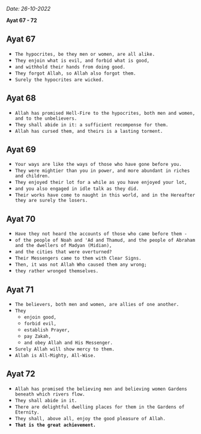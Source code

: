*Date: 26-10-2022*

**Ayat 67 - 72**

## Ayat 67

- `The hypocrites, be they men or women, are all alike.`
- `They enjoin what is evil, and forbid what is good,`
- `and withhold their hands from doing good.`
- `They forgot Allah, so Allah also forgot them.`
- `Surely the hypocrites are wicked.`

## Ayat 68

- `Allah has promised Hell-Fire to the hypocrites, both men and women, and to the unbelievers.`
- `They shall abide in it: a sufficient recompense for them.`
- `Allah has cursed them, and theirs is a lasting torment.`

## Ayat 69

- `Your ways are like the ways of those who have gone before you.`
- `They were mightier than you in power, and more abundant in riches and children.`
- `They enjoyed their lot for a while as you have enjoyed your lot,`
- `and you also engaged in idle talk as they did.`
- `Their works have come to naught in this world, and in the Hereafter they are surely the losers.`

## Ayat 70

- `Have they not heard the accounts of those who came before them -`
- `of the people of Noah and 'Ad and Thamud, and the people of Abraham and the dwellers of Madyan (Midian),`
- `and the cities that were overturned?`
- `Their Messengers came to them with Clear Signs.`
- `Then, it was not Allah Who caused them any wrong;`
- `they rather wronged themselves.`

## Ayat 71

- `The believers, both men and women, are allies of one another.`
- `They`
  - `enjoin good,`
  - `forbid evil,`
  - `establish Prayer,`
  - `pay Zakah,`
  - `and obey Allah and His Messenger.`
- `Surely Allah will show mercy to them.`
- `Allah is All-Mighty, All-Wise.`

## Ayat 72

- `Allah has promised the believing men and believing women Gardens beneath which rivers flow.`
- `They shall abide in it.`
- `There are delightful dwelling places for them in the Gardens of Eternity.`
- `They shall, above all, enjoy the good pleasure of Allah.`
- **`That is the great achievement.`**